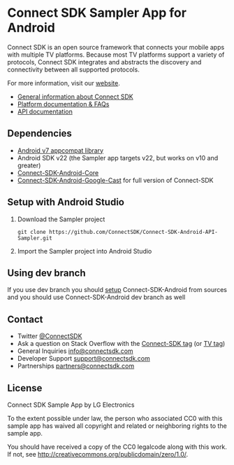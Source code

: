 # Connect SDK Sampler App for Android

Connect SDK is an open source framework that connects your mobile apps with multiple TV platforms. Because most TV platforms support a variety of protocols, Connect SDK integrates and abstracts the discovery and connectivity between all supported protocols.

For more information, visit our [website](http://www.connectsdk.com/).

* [General information about Connect SDK](http://www.connectsdk.com/discover/)
* [Platform documentation & FAQs](http://www.connectsdk.com/docs/android/)
* [API documentation](http://www.connectsdk.com/apis/android/)

## Dependencies
- [Android v7 appcompat library](http://developer.android.com/tools/support-library/features.html#v7-appcompat)
- Android SDK v22 (the Sampler app targets v22, but works on v10 and greater)
- [Connect-SDK-Android-Core](https://github.com/ConnectSDK/Connect-SDK-Android-Core)
- [Connect-SDK-Android-Google-Cast](https://github.com/ConnectSDK/Connect-SDK-Android-Google-Cast) for full version of Connect-SDK

## Setup with Android Studio
1. Download the Sampler project
    ```
    git clone https://github.com/ConnectSDK/Connect-SDK-Android-API-Sampler.git
    ```
2. Import the Sampler project into Android Studio

## Using dev branch
If you use dev branch you should [setup](https://github.com/ConnectSDK/Connect-SDK-Android#including-connect-sdk-in-your-app-with-android-studio-from-sources) Connect-SDK-Android from sources and you should use Connect-SDK-Android dev branch as well

## Contact
* Twitter [@ConnectSDK](https://www.twitter.com/ConnectSDK)
* Ask a question on Stack Overflow with the [Connect-SDK tag](https://stackoverflow.com/tags/connect-sdk) (or [TV tag](https://stackoverflow.com/tags/tv))
* General Inquiries info@connectsdk.com
* Developer Support support@connectsdk.com
* Partnerships partners@connectsdk.com

## License

Connect SDK Sample App by LG Electronics

To the extent possible under law, the person who associated CC0 with
this sample app has waived all copyright and related or neighboring rights
to the sample app.

You should have received a copy of the CC0 legalcode along with this
work. If not, see http://creativecommons.org/publicdomain/zero/1.0/.
